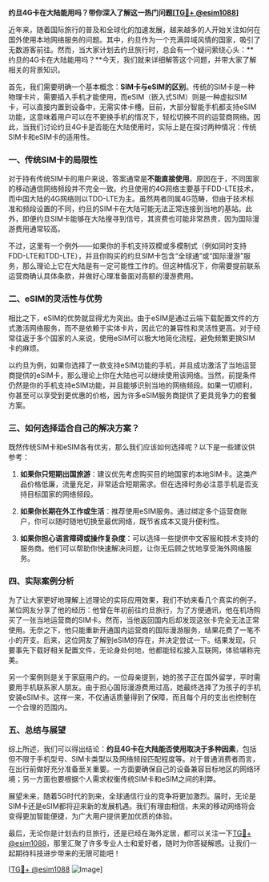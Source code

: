 **约旦4G卡在大陆能用吗？带你深入了解这一热门问题[[TG💪+ @esim1088](https://t.me/s/esim1088)]**

近年来，随着国际旅行的普及和全球化的加速发展，越来越多的人开始关注如何在国外使用本地网络服务的问题。其中，约旦作为一个充满异域风情的国家，吸引了无数游客前往。然而，当大家计划去约旦旅行时，总会有一个疑问萦绕心头：**约旦的4G卡在大陆能用吗？**今天，我们就来详细解答这个问题，并带大家了解相关的背景知识。

首先，我们需要明确一个基本概念：**SIM卡与eSIM的区别**。传统的SIM卡是一种物理卡片，需要插入手机才能使用，而eSIM（嵌入式SIM）则是一种虚拟SIM卡，可以直接内置到设备中，无需实体卡槽。目前，大部分智能手机都支持eSIM功能，这意味着用户可以在不更换手机的情况下，轻松切换不同的运营商网络。因此，当我们讨论约旦4G卡是否能在大陆使用时，实际上是在探讨两种情况：传统SIM卡和eSIM卡的适用性。

### **一、传统SIM卡的局限性**

对于持有传统SIM卡的用户来说，答案通常是**不能直接使用**。原因在于，不同国家的移动通信网络频段并不完全一致。约旦使用的4G网络主要基于FDD-LTE技术，而中国大陆的4G网络则以TDD-LTE为主。虽然两者同属4G范畴，但由于技术标准和频段设置的不同，约旦的SIM卡在大陆可能无法正常连接到当地的基站。此外，即便约旦SIM卡能够在大陆搜寻到信号，其资费也可能非常昂贵，因为国际漫游费用通常较高。

不过，这里有一个例外——如果你的手机支持双模或多模制式（例如同时支持FDD-LTE和TDD-LTE），并且你购买的约旦SIM卡包含“全球通”或“国际漫游”服务，那么理论上它在大陆是有一定可能性工作的。但这种情况下，你需要提前联系运营商确认具体条款，并做好心理准备面对高额的漫游费用。

### **二、eSIM的灵活性与优势**

相比之下，eSIM的优势就显得尤为突出。由于eSIM是通过云端下载配置文件的方式激活网络服务，而不是依赖于实体卡片，因此它的兼容性和灵活性更高。对于经常往返于多个国家的人来说，使用eSIM可以极大地简化流程，避免频繁更换SIM卡的麻烦。

以约旦为例，如果你选择了一款支持eSIM功能的手机，并且成功激活了当地运营商提供的eSIM卡，那么理论上你在大陆也可以继续使用该网络。当然，前提条件仍然是你的手机支持eSIM功能，并且能够识别当地的网络频段。如果一切顺利，你甚至可以享受到更优惠的价格，因为许多eSIM服务商提供了更具竞争力的套餐方案。

### **三、如何选择适合自己的解决方案？**

既然传统SIM卡和eSIM各有优劣，那么我们应该如何选择呢？以下是一些建议供参考：

1. **如果你只短期出国旅游**：建议优先考虑购买目的地国家的本地SIM卡。这类产品价格低廉，流量充足，非常适合短期需求。但在选择时务必注意手机是否支持目标国家的网络频段。
   
2. **如果你长期在外工作或生活**：推荐使用eSIM服务。通过绑定多个运营商账户，你可以随时随地切换至最优网络，既节省成本又提升便利性。

3. **如果你担心语言障碍或操作复杂度**：可以选择一些提供中文客服和技术支持的服务商。他们可以帮助你快速解决问题，让你无后顾之忧地享受海外网络服务。

### **四、实际案例分析**

为了让大家更好地理解上述理论的实际应用效果，我们不妨来看几个真实的例子。某位网友分享了他的经历：他曾在年初前往约旦旅行，为了方便通讯，他在机场购买了一张当地运营商的SIM卡。然而，当他返回国内后却发现这张卡完全无法正常使用。无奈之下，他只能重新开通国内运营商的国际漫游服务，结果花费了一笔不小的开支。后来，这位网友了解到eSIM的存在，并决定尝试一下。结果发现，只要事先下载好相关配置文件，无论身处何地，他都能轻松接入互联网，体验堪称完美。

另一个案例则是关于家庭用户的。一位母亲提到，她的孩子正在国外留学，平时需要用手机联系家人朋友。由于担心国际漫游费用过高，她最终选择了为孩子的手机安装eSIM卡。这样一来，不仅通话质量得到了保障，而且每个月的支出也控制在一个合理的范围内。

### **五、总结与展望**

综上所述，我们可以得出结论：**约旦4G卡在大陆能否使用取决于多种因素**，包括但不限于手机型号、SIM卡类型以及网络频段匹配程度等。对于普通消费者而言，在出行前做好充分准备至关重要。一方面要确保自己的设备兼容目标地区的网络环境；另一方面也要根据个人需求权衡传统SIM卡和eSIM之间的利弊。

展望未来，随着5G时代的到来，全球通信行业的竞争将更加激烈。届时，无论是SIM卡还是eSIM都将迎来新的发展机遇。我们有理由相信，未来的移动网络将会变得更加智能便捷，为广大用户提供更加优质的体验。

最后，无论你是计划去约旦旅行，还是已经在海外定居，都可以关注一下[TG💪+ @esim1088](https://t.me/s/esim1088)，那里汇聚了许多专业人士和爱好者，随时为你答疑解惑。让我们一起期待科技进步带来的无限可能吧！

[[TG💪+ @esim1088](https://t.me/s/esim1088) ![Image](https://i.postimg.cc/4NQfJmqS/Snipaste-2025-05-13-00-14-12.png)]